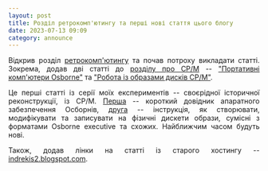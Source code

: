 ```yaml
---
layout: post
title: Розділ ретрокомп'ютингу та перші нові стаття цього блогу
date: 2023-07-13 09:09
category: announce
---
```


Відкрив розділ [ретрокомп'ютингу](retrocomputing) та почав потроху викладати статті. Зокрема, додав дві статті до [розділу про CP/M](retrocomputing/#cpm) -- ["Портативні комп'ютери Osborne"](retrocomputing/cpm/osbornes) та ["Робота із образами дисків CP/M"](retrocomputing/cpm/disk_images). 

<style>body {text-align: justify}</style>

Це перші статті із серії моїх експериментів -- своєрідної історичної реконструкції, із CP/M. [Перша](retrocomputing/cpm/osbornes) -- короткий довідник апаратного забезпечення Осборнів, [друга](retrocomputing/cpm/disk_images) -- інструкція, як створювати, модифікувати та записувати на фізичні дискети образи, сумісні з форматами Osborne executive та схожих. Найближчим часом будуть нові. 

Також, додав лінки на статті із старого хостингу -- [indrekis2.blogspot.com](https://indrekis2.blogspot.com/).